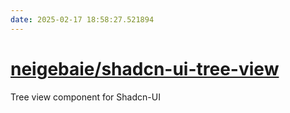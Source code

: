```yaml
---
date: 2025-02-17 18:58:27.521894
---
```


# [neigebaie/shadcn-ui-tree-view](https://github.com/neigebaie/shadcn-ui-tree-view)

Tree view component for Shadcn-UI